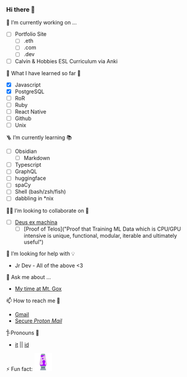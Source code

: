 ### Hi there 👋


<!-- **ar4s-eth/ar4s-eth** is a ✨ _special_ ✨ repository because its `README.md` (this file) appears on your GitHub profile.

Here are some ideas to get you started:-->

🔭 I’m currently working on ... 
  
  - [ ] Portfolio Site
    - [ ] .eth
    - [ ] .com
    - [ ] .dev
  - [ ] Calvin & Hobbies ESL Curriculum via Anki
      
🍱 What I have learned so far 🫠
  - [x] Javascript
  - [x] PostgreSQL
  - [ ] RoR
  - [ ] Ruby
  - [ ] React Native
  - [ ] Github
  - [ ] Unix

<!--START_SECTION:learn-->
<!--END_SECTION:learn-->

🪜 I’m currently learning 📚 
  - [ ] Obsidian 
     - [ ] Markdown
  - [ ] Typescript 
  - [ ] GraphQL
  - [ ] huggingface 
  - [ ] spaCy
  - [ ] Shell (bash/zsh/fish)
  - [ ] dabbling in *nix

🤜🏻 I’m looking to collaborate on 🤛 
  - [ ] [Deus ex machina](https://en.wikipedia.org/wiki/Machine_learning)
    - [ ] [Proof of Telos]("Proof that Training ML Data which is CPU/GPU intensive is unique, functional, modular, iterable and ultimately useful") 

🤔 I’m looking for help with 💡
  - Jr Dev - All of the above <3

💬 Ask me about ... 
  - [My time at Mt. Gox](https://lmgtfy.app/#gsc.tab=0&gsc.q=Ashley%20Barr%20Bitcoin&gsc.page=1)
  
📫 How to reach me 📨
  - [Gmail](mailto:gh@ar4s.com)
  - [Secure *Proton Mail*](mailto:gh@ar4s.com)
  
Ƭ̵̬̊ Pronouns 🌈
  - [it](https://www.google.ca/imgres?imgurl=https%3A%2F%2Fc.tenor.com%2F8i7vcPpzmu4AAAAC%2Fit-movie.gif&imgrefurl=https%3A%2F%2Ftenor.com%2Fview%2Fit-movie-clown-dance-off-gif-9713727&tbnid=nrckva0ebC96OM&vet=12ahUKEwj1ueXw2PX3AhVCXs0KHRBjBNMQMygAegQIARAl..i&docid=U1Yx9pdvVOygIM&w=498&h=278&q=pennywise%20dancing%20gif&hl=en&ved=2ahUKEwj1ueXw2PX3AhVCXs0KHRBjBNMQMygAegQIARAl) || [id](https://giphy.com/embed/10ewMyvSHTjzwY)
 
⚡ Fun fact:
  ![Lavaduck: debugging tool](assets/lava-duck.png)

